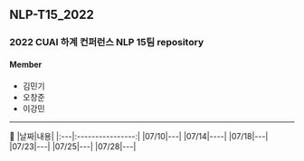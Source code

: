 ## NLP-T15_2022
### 2022 CUAI 하계 컨퍼런스 NLP 15팀 repository

#### Member
* 김민기
* 오창준
* 이강민
--- 
:calendar:
|날짜|내용|
|:---|:----------------:|
|07/10|---|
|07/14|----|
|07/18|---|
|07/23|---|
|07/25|---|
|07/28|---|
